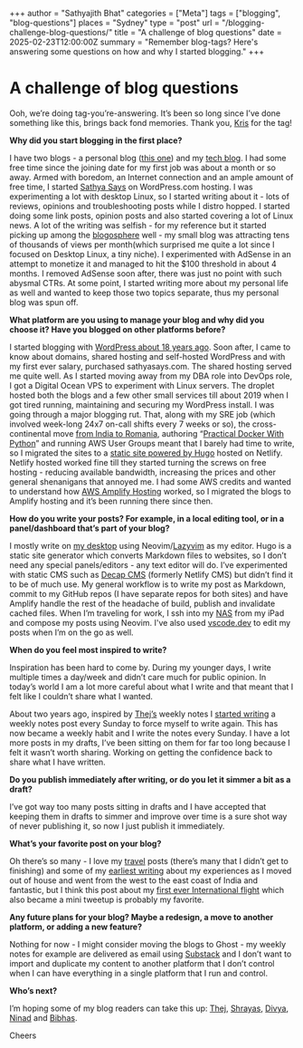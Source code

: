 +++
author = "Sathyajith Bhat"
categories = ["Meta"]
tags = ["blogging", "blog-questions"]
places = "Sydney"
type = "post"
url = "/blogging-challenge-blog-questions/" 
title = "A challenge of blog questions"
date = 2025-02-23T12:00:00Z
summary = "Remember blog-tags? Here's answering some questions on how and why I started blogging."
+++

# A challenge of blog questions

Ooh, we’re doing tag-you’re-answering. It’s been so long since I’ve done something like this, brings back fond memories. Thank you, [Kris](https://www.web-goddess.org/archive/54805) for the tag!

**Why did you start blogging in the first place?**

I have two blogs - a personal blog ([this one](https://sathyabh.at)) and my [tech blog](https://sathyasays.com). I had some free time since the joining date for my first job was about a month or so away. Armed with boredom, an Internet connection and an ample amount of free time, I started [Sathya Says](https://sathyasays.wordpress.com/) on WordPress.com hosting. I was experimenting a lot with desktop Linux, so I started writing about it - lots of reviews, opinions and troubleshooting posts while I distro hopped. I started doing some link posts, opinion posts and also started covering a lot of Linux news. A lot of the writing was selfish - for my reference but it started picking up among the [blogosphere](https://en.wikipedia.org/wiki/Blogosphere) well - my small blog was attracting tens of thousands of views per month(which surprised me quite a lot since I focused on Desktop Linux, a tiny niche). I experimented with AdSense in an attempt to monetize it and managed to hit the $100 threshold in about 4 months. I removed AdSense soon after, there was just no point with such abysmal CTRs. At some point, I started writing more about my personal life as well and wanted to keep those two topics separate, thus my personal blog was spun off.

**What platform are you using to manage your blog and why did you choose it? Have you blogged on other platforms before?**

I started blogging with [WordPress about 18 years ago](https://sathyasays.com/2007/05/27/hello-world-2/). Soon after, I came to know about domains, shared hosting and self-hosted WordPress and with my first ever salary, purchased sathyasays.com. The shared hosting served me quite well. As I started moving away from my DBA role into DevOps role, I got a Digital Ocean VPS to experiment with Linux servers. The droplet hosted both the blogs and a few other small services till about 2019 when I got tired running, maintaining and securing my WordPress install. I was going through a major blogging rut. That, along with my SRE job (which involved week-long 24x7 on-call shifts every 7 weeks or so), the cross-continental move [from India to Romania](https://sathyabh.at/2020/01/08/salut-bucharest/), authoring “[Practical Docker With Python](https://sathyasays.com/2018/10/02/so-i-wrote-a-book-presenting-practical-docker-with-python/)” and running AWS User Groups meant that I barely had time to write, so I migrated the sites to a [static site powered by Hugo](https://sathyasays.com/2020/08/28/migrating-moving-your-wordpress-blog-to-hugo/) hosted on Netlify. Netlify hosted worked fine till they started turning the screws on free hosting - reducing available bandwidth, increasing the prices and other general shenanigans that annoyed me. I had some AWS credits and wanted to understand how [AWS Amplify Hosting](https://aws.amazon.com/amplify/hosting/) worked, so I migrated the blogs to Amplify hosting and it’s been running there since then.

**How do you write your posts? For example, in a local editing tool, or in a panel/dashboard that’s part of your blog?**

I mostly write on [my desktop](https://sathyabh.at/setup/) using Neovim/[Lazyvim](https://www.lazyvim.org/) as my editor. Hugo is a static site generator which converts Markdown files to websites, so I don’t need any special panels/editors - any text editor will do. I’ve experimented with static CMS such as [Decap CMS](https://decapcms.org/docs/intro/) (formerly Netlify CMS) but didn’t find it to be of much use. My general workflow is to write my post as Markdown, commit to my GitHub repos (I have separate repos for both sites) and have Amplify handle the rest of the headache of build, publish and invalidate cached files.
When I’m traveling for work, I ssh into my [NAS](https://sathyabh.at/nas) from my iPad and compose my posts using Neovim. I've also used [vscode.dev](https://code.visualstudio.com/docs/editor/vscode-web) to edit my posts when I’m on the go as well.

**When do you feel most inspired to write?**

Inspiration has been hard to come by. During my younger days, I write multiple times a day/week and didn’t care much for public opinion. In today’s world I am a lot more careful about what I write and that meant that I felt like I couldn’t share what I wanted.

About two years ago, inspired by [Thej’s](https://thejeshgn.com/tag/weekly-notes/) weekly notes I [started writing](https://sathyabh.at/2023/01/21/weekly-notes-03-2023/) a weekly notes post every Sunday to force myself to write again. This has now became a weekly habit and I write the notes every Sunday. I have a lot more posts in my drafts, I’ve been sitting on them for far too long because I felt it wasn’t worth sharing. Working on getting the confidence back to share what I have written.

**Do you publish immediately after writing, or do you let it simmer a bit as a draft?**

I’ve got way too many posts sitting in drafts and I have accepted that keeping them in drafts to simmer and improve over time is a sure shot way of never publishing it, so now I just publish it immediately.

**What’s your favorite post on your blog?**

Oh there’s so many - I love my [travel](https://sathyabh.at/categories/travel/) posts (there’s many that I didn’t get to finishing) and some of my [earliest writing](https://sathyabh.at/categories/life/page/14/) about my experiences as I moved out of house and went from the west to the east coast of India and fantastic, but I think this post about my [first ever International flight](https://sathyabh.at/categories/travel/) which also became a mini tweetup is probably my favorite.

**Any future plans for your blog? Maybe a redesign, a move to another platform, or adding a new feature?**

Nothing for now - I might consider moving the blogs to Ghost - my weekly notes for example are delivered as email using [Substack](https://sathyabhat.substack.com) and I don’t want to import and duplicate my content to another platform that I don’t control when I can have everything in a single platform that I run and control.

**Who’s next?**

I’m hoping some of my blog readers can take this up: [Thej](https://thejeshgn.com/), [Shrayas](https://shrayas.com), [Divya](https://divyashivaram.substack.com/), [Ninad](https://ninad.pundaliks.in/) and [Bibhas](https://bibhasdn.com/).

Cheers
